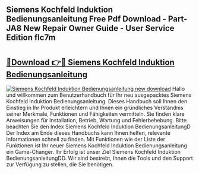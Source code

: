 ## Siemens Kochfeld Induktion Bedienungsanleitung Free Pdf Download - Part-JA8 New Repair Owner Guide - User Service Edition flc7m

# <h2><a href="http://df46x6w.blite.top/?on=Siemens+Kochfeld+Induktion+Bedienungsanleitung">🔗Download 👉🔴 Siemens Kochfeld Induktion Bedienungsanleitung</a></h2>

[![Siemens Kochfeld Induktion Bedienungsanleitung new download](https://i.imgur.com/lujVjoI.png)](http://df46x6w.blite.top/?on=Siemens+Kochfeld+Induktion+Bedienungsanleitung)
Hallo und willkommen zum Benutzerhandbuch für Ihr neu ausgepacktes Siemens Kochfeld Induktion Bedienungsanleitung. Dieses Handbuch soll Ihnen den Einstieg in Ihr Produkt erleichtern und Ihnen ein gründliches Verständnis seiner Merkmale, Funktionen und Fähigkeiten vermitteln. Sie finden klare Anweisungen für Installation, Betrieb, Wartung und Fehlerbehebung. Bitte beachten Sie den Index Siemens Kochfeld Induktion BedienungsanleitungD Der Index am Ende dieses Handbuchs kann Ihnen helfen, relevante Informationen schnell zu finden. Mit Funktionen wie der Liste der Funktionen ist Ihr neuer Siemens Kochfeld Induktion Bedienungsanleitung ein Game-Changer. Ihr Erfolg ist unser Ziel Siemens Kochfeld Induktion BedienungsanleitungDD. Wir sind bestrebt, Ihnen die Tools und den Support zur Verfügung zu stellen, die Sie benötigen.
